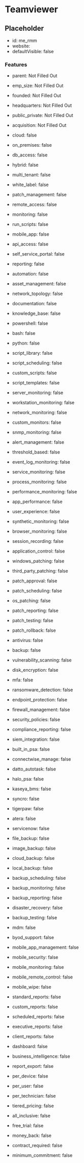 # Teamviewer

## Placeholder
- id: me_rmm
- website: 
- defaultVisible: false

### Features
- parent: Not Filled Out
- emp_size: Not Filled Out
- founded: Not Filled Out
- headquarters: Not Filled Out
- public_private: Not Filled Out
- acquisition: Not Filled Out

- cloud: false
- on_premises: false
- db_access: false
- hybrid: false
- multi_tenant: false
- white_label: false

- patch_management: false
- remote_access: false
- monitoring: false
- run_scripts: false
- mobile_app: false
- api_access: false
- self_service_portal: false
- reporting: false
- automation: false
- asset_management: false
- network_topology: false
- documentation: false
- knowledge_base: false

- powershell: false
- bash: false
- python: false
- script_library: false
- script_scheduling: false
- custom_scripts: false
- script_templates: false

- server_monitoring: false
- workstation_monitoring: false
- network_monitoring: false
- custom_monitors: false
- snmp_monitoring: false
- alert_management: false
- threshold_based: false
- event_log_monitoring: false
- service_monitoring: false
- process_monitoring: false
- performance_monitoring: false

- app_performance: false
- user_experience: false
- synthetic_monitoring: false
- browser_monitoring: false
- session_recording: false
- application_control: false

- windows_patching: false
- third_party_patching: false
- patch_approval: false
- patch_scheduling: false
- os_patching: false
- patch_reporting: false
- patch_testing: false
- patch_rollback: false

- antivirus: false
- backup: false
- vulnerability_scanning: false
- disk_encryption: false
- mfa: false
- ransomware_detection: false
- endpoint_protection: false
- firewall_management: false
- security_policies: false
- compliance_reporting: false
- siem_integration: false

- built_in_psa: false
- connectwise_manage: false
- datto_autotask: false
- halo_psa: false
- kaseya_bms: false
- syncro: false
- tigerpaw: false
- atera: false
- servicenow: false

- file_backup: false
- image_backup: false
- cloud_backup: false
- local_backup: false
- backup_scheduling: false
- backup_monitoring: false
- backup_reporting: false
- disaster_recovery: false
- backup_testing: false

- mdm: false
- byod_support: false
- mobile_app_management: false
- mobile_security: false
- mobile_monitoring: false
- mobile_remote_control: false
- mobile_wipe: false

- standard_reports: false
- custom_reports: false
- scheduled_reports: false
- executive_reports: false
- client_reports: false
- dashboard: false
- business_intelligence: false
- report_export: false

- per_device: false
- per_user: false
- per_technician: false
- tiered_pricing: false
- all_inclusive: false
- free_trial: false
- money_back: false
- contract_required: false
- minimum_commitment: false 
